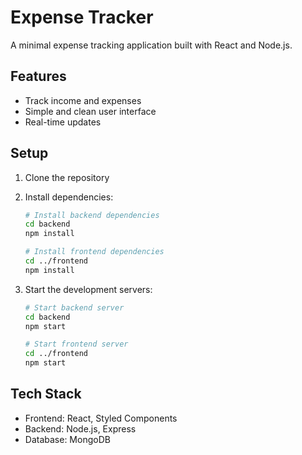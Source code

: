 # Expense Tracker

A minimal expense tracking application built with React and Node.js.

## Features
- Track income and expenses
- Simple and clean user interface
- Real-time updates

## Setup
1. Clone the repository
2. Install dependencies:
   ```bash
   # Install backend dependencies
   cd backend
   npm install

   # Install frontend dependencies
   cd ../frontend
   npm install
   ```

3. Start the development servers:
   ```bash
   # Start backend server
   cd backend
   npm start

   # Start frontend server
   cd ../frontend
   npm start
   ```

## Tech Stack
- Frontend: React, Styled Components
- Backend: Node.js, Express
- Database: MongoDB 